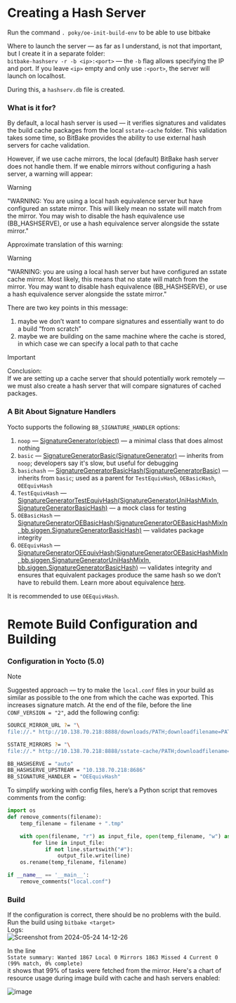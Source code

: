 # Creating a Hash Server
Run the command `. poky/oe-init-build-env` to be able to use bitbake

Where to launch the server — as far as I understand, is not that important, but I create it in a separate folder:  
`bitbake-hashserv -r -b <ip>:<port>` — the `-b` flag allows specifying the IP and port. If you leave `<ip>` empty and only use `:<port>`, the server will launch on localhost.

During this, a `hashserv.db` file is created.  
### What is it for?
By default, a local hash server is used — it verifies signatures and validates the build cache packages from the local `sstate-cache` folder. This validation takes some time, so BitBake provides the ability to use external hash servers for cache validation.  

However, if we use cache mirrors, the local (default) BitBake hash server does not handle them. If we enable mirrors without configuring a hash server, a warning will appear:

> [!WARNING]  
> "WARNING: You are using a local hash equivalence server but have configured an sstate mirror. This will likely mean no sstate will match from the mirror. You may wish to disable the hash equivalence use (BB_HASHSERVE), or use a hash equivalence server alongside the sstate mirror."

Approximate translation of this warning:  
> [!WARNING]  
> "WARNING: you are using a local hash server but have configured an sstate cache mirror. Most likely, this means that no state will match from the mirror. You may want to disable hash equivalence (BB_HASHSERVE), or use a hash equivalence server alongside the sstate mirror."

There are two key points in this message:  
1) maybe we don’t want to compare signatures and essentially want to do a build “from scratch”  
2) maybe we are building on the same machine where the cache is stored, in which case we can specify a local path to that cache

> [!IMPORTANT]  
> Conclusion:  
> If we are setting up a cache server that should potentially work remotely — we must also create a hash server that will compare signatures of cached packages.

### A Bit About Signature Handlers
Yocto supports the following `BB_SIGNATURE_HANDLER` options:  
1. `noop` — [SignatureGenerator(object)](https://github.com/yoctoproject/poky/blob/yocto-5.0.1/bitbake/lib/bb/siggen.py#L71) — a minimal class that does almost nothing  
2. `basic` — [SignatureGeneratorBasic(SignatureGenerator)](https://github.com/yoctoproject/poky/blob/yocto-5.0.1/bitbake/lib/bb/siggen.py#L218) — inherits from `noop`; developers say it's slow, but useful for debugging  
3. `basichash` — [SignatureGeneratorBasicHash(SignatureGeneratorBasic)](https://github.com/yoctoproject/poky/blob/yocto-5.0.1/bitbake/lib/bb/siggen.py#L499) — inherits from `basic`; used as a parent for `TestEquivHash`, `OEBasicHash`, `OEEquivHash`  
4. `TestEquivHash` — [SignatureGeneratorTestEquivHash(SignatureGeneratorUniHashMixIn, SignatureGeneratorBasicHash)](https://github.com/yoctoproject/poky/blob/yocto-5.0.1/bitbake/lib/bb/siggen.py#L892) — a mock class for testing  
5. `OEBasicHash` — [SignatureGeneratorOEBasicHash(SignatureGeneratorOEBasicHashMixIn, bb.siggen.SignatureGeneratorBasicHash)](https://github.com/yoctoproject/poky/blob/yocto-5.0.1/meta/lib/oe/sstatesig.py#L316) — validates package integrity  
6. `OEEquivHash` — [SignatureGeneratorOEEquivHash(SignatureGeneratorOEBasicHashMixIn, bb.siggen.SignatureGeneratorUniHashMixIn, bb.siggen.SignatureGeneratorBasicHash)](https://github.com/yoctoproject/poky/blob/yocto-5.0.1/meta/lib/oe/sstatesig.py#L319) — validates integrity and ensures that equivalent packages produce the same hash so we don’t have to rebuild them. Learn more about equivalence [here](https://docs.yoctoproject.org/5.0.4/overview-manual/concepts.html?highlight=oeequivhash#hash-equivalence).

It is recommended to use `OEEquivHash`.

# Remote Build Configuration and Building

### Configuration in Yocto (5.0)

> [!NOTE]  
> Suggested approach — try to make the `local.conf` files in your build as similar as possible to the one from which the cache was exported. This increases signature match. At the end of the file, before the line `CONF_VERSION = "2"`, add the following config:

```sh
SOURCE_MIRROR_URL ?= "\
file://.* http://10.138.70.218:8888/downloads/PATH;downloadfilename=PATH"

SSTATE_MIRRORS ?= "\
file://.* http://10.138.70.218:8888/sstate-cache/PATH;downloadfilename=PATH"

BB_HASHSERVE = "auto"  
BB_HASHSERVE_UPSTREAM = "10.138.70.218:8686"  
BB_SIGNATURE_HANDLER = "OEEquivHash"  
```

To simplify working with config files, here’s a Python script that removes comments from the config:

```py
import os
def remove_comments(filename):
    temp_filename = filename + ".tmp"

    with open(filename, "r") as input_file, open(temp_filename, "w") as output_file:
        for line in input_file:
            if not line.startswith("#"):
                output_file.write(line)
    os.rename(temp_filename, filename)

if __name__ == '__main__': 
    remove_comments("local.conf")
```

### Build
If the configuration is correct, there should be no problems with the build.  
Run the build using `bitbake <target>`  
Logs:  
![Screenshot from 2024-05-24 14-12-26](https://github.com/moevm/os_profiling/assets/90711883/f77101b4-9400-4750-95a7-e95534bc27bb)

In the line  
`Sstate summary: Wanted 1867 Local 0 Mirrors 1863 Missed 4 Current 0 (99% match, 0% complete)`  
it shows that 99% of tasks were fetched from the mirror. Here's a chart of resource usage during image build with cache and hash servers enabled:

![image](https://github.com/moevm/os_profiling/assets/90711883/2f69ca45-eaa1-4dee-a150-5db4269a8953)
